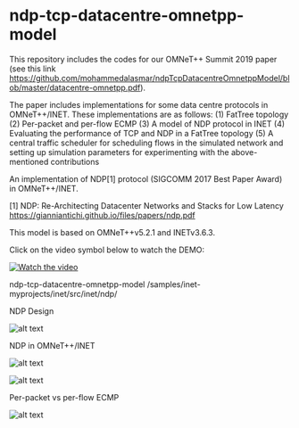 # ndp-tcp-datacentre-omnetpp-model

This repository includes the codes for our OMNeT++ Summit 2019 paper (see this link https://github.com/mohammedalasmar/ndpTcpDatacentreOmnetppModel/blob/master/datacentre-omnetpp.pdf).

The paper includes implementations for some data centre protocols in OMNeT++/INET. These implementations are as follows: 
(1) FatTree topology
(2) Per-packet and per-flow ECMP
(3) A model of NDP protocol in INET
(4) Evaluating the performance of TCP and NDP in a FatTree topology
(5) A central traffic scheduler for scheduling flows in the simulated network and setting up simulation parameters for experimenting with the above-mentioned contributions 




An implementation of NDP[1] protocol (SIGCOMM 2017 Best Paper Award) in OMNeT++/INET. 

[1] NDP: Re-Architecting Datacenter Networks and Stacks for Low Latency https://gianniantichi.github.io/files/papers/ndp.pdf 

This model is based on OMNeT++v5.2.1 and INETv3.6.3.


Click on the video symbol below to watch the DEMO:


[![Watch the video](https://live.staticflickr.com/65535/48716277907_e413164ca4_m_d.jpg)](https://drive.google.com/file/d/1K5unvUnAxxSCegsLscOYE1raJuEGrF4v/view?usp=sharing
)




ndp-tcp-datacentre-omnetpp-model
/samples/inet-myprojects/inet/src/inet/ndp/

NDP Design

![alt text](https://live.staticflickr.com/65535/48706583473_cbcfd528a0_z_d.jpg)


NDP in OMNeT++/INET

![alt text](https://live.staticflickr.com/65535/48707103072_f57811f959_z_d.jpg)


![alt text](https://live.staticflickr.com/65535/48706601793_6ebd9eb6ee_z_d.jpg)



Per-packet vs per-flow ECMP

![alt text](https://live.staticflickr.com/65535/48706601763_51955a574a_z_d.jpg)
